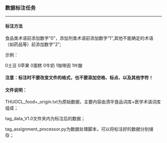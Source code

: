 ### 数据标注任务

------

#### 标注方法

食品类术语前添加数字“0”，添加剂类术语前添加数字“1",其他不能确定的术语（如药品等）前添加数字"2";

示例：

0土豆	
0苹果	
0蛋糕	
0牛奶	
1咖啡因
1叶酸



#### 注意：标注时不要改变文件的格式，也不要添加空格、标点、以及其他字符！



#### 文件说明：

THUOCL_food+_origin.txt为原始数据，主要内容由清华食品词库+医学术语词库组成；

tag_data_V1.0文件夹内为标注后的数据；

tag_assignment_processor.py为数据处理脚本，可以将标注好的数据分别储存；

